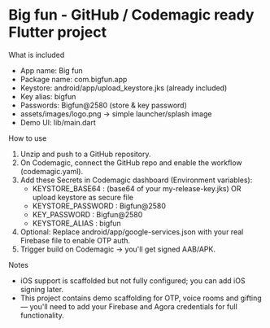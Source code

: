 Big fun - GitHub / Codemagic ready Flutter project
=================================================

What is included
- App name: Big fun
- Package name: com.bigfun.app
- Keystore: android/app/upload_keystore.jks (already included)
- Key alias: bigfun
- Passwords: Bigfun@2580 (store & key password)
- assets/images/logo.png -> simple launcher/splash image
- Demo UI: lib/main.dart

How to use
1. Unzip and push to a GitHub repository.
2. On Codemagic, connect the GitHub repo and enable the workflow (codemagic.yaml).
3. Add these Secrets in Codemagic dashboard (Environment variables):
   - KEYSTORE_BASE64 : (base64 of your my-release-key.jks) OR upload keystore as secure file
   - KEYSTORE_PASSWORD : Bigfun@2580
   - KEY_PASSWORD : Bigfun@2580
   - KEYSTORE_ALIAS : bigfun
4. Optional: Replace android/app/google-services.json with your real Firebase file to enable OTP auth.
5. Trigger build on Codemagic -> you'll get signed AAB/APK.

Notes
- iOS support is scaffolded but not fully configured; you can add iOS signing later.
- This project contains demo scaffolding for OTP, voice rooms and gifting — you'll need to add your Firebase and Agora credentials for full functionality.
